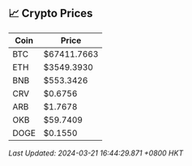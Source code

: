 ## 📈 Crypto Prices

| Coin | Price |
| ---- | ----- |
| BTC | $67411.7663 |
| ETH | $3549.3930 |
| BNB | $553.3426 |
| CRV | $0.6756 |
| ARB | $1.7678 |
| OKB | $59.7409 |
| DOGE | $0.1550 |

_Last Updated: 2024-03-21 16:44:29.871 +0800 HKT_